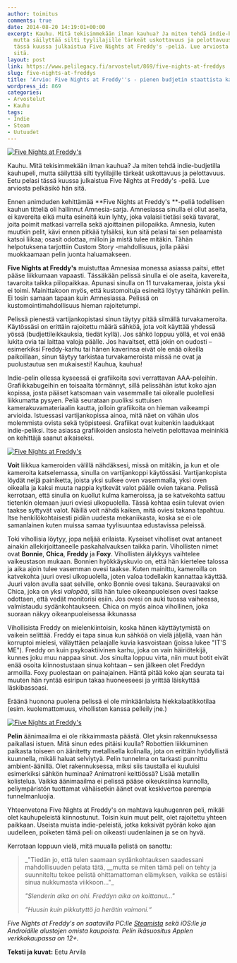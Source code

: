 ```yaml
---
author: toimitus
comments: true
date: 2014-08-20 14:19:01+00:00
excerpt: Kauhu. Mitä tekisimmekään ilman kauhua? Ja miten tehdä indie-budjetilla kauhupeli,
  mutta säilyttää silti tyylilajille tärkeät uskottavuus ja pelottavuus. Eetu pelasi
  tässä kuussa julkaistua Five Nights at Freddy's -peliä. Lue arviosta pelkäsikö hän
  sitä.
layout: post
link: https://www.pelilegacy.fi/arvostelut/869/five-nights-at-freddys
slug: five-nights-at-freddys
title: 'Arvio: Five Nights at Freddy''s - pienen budjetin staattista kauhua'
wordpress_id: 869
categories:
- Arvostelut
- Kauhu
tags:
- Indie
- Steam
- Uutuudet
---
```


[![Five Nights at Freddy's](/uploads/2014/08/FNaF_1-1050x593.jpg)](/uploads/2014/08/FNaF_1.jpg)



Kauhu. Mitä tekisimmekään ilman kauhua? Ja miten tehdä indie-budjetilla kauhupeli, mutta säilyttää silti tyylilajille tärkeät uskottavuus ja pelottavuus. Eetu pelasi tässä kuussa julkaistua Five Nights at Freddy's -peliä. Lue arviosta pelkäsikö hän sitä.



Ennen animduden kehittämää **Five Nights at Freddy's **-peliä todellisen kauhun titteliä oli hallinnut Amnesia-sarja. Amnesiassa sinulla ei ollut aseita, ei kavereita eikä muita esineitä kuin lyhty, joka valaisi tietäsi sekä tavarat, joita poimit matkasi varrella sekä ajoittainen piilopaikka. Amnesia, kuten muutkin pelit, kävi ennen pitkää tylsäksi, kun sitä pelasi tai sen pelaamista katsoi liikaa; osasit odottaa, milloin ja mistä tulee mitäkin. Tähän helpotuksena tarjottiin Custom Story -mahdollisuus, jolla pääsi muokkaamaan pelin juonta haluamakseen.

**Five Nights at Freddy's** muistuttaa Amnesiaa monessa asiassa paitsi, ettet pääse liikkumaan vapaasti. Tässäkään pelissä sinulla ei ole aseita, kavereita, tavaroita taikka piilopaikkaa. Apunasi sinulla on 11 turvakameraa, joista yksi ei toimi. Mainittakoon myös, että kustomoituja esineitä löytyy tähänkin peliin. Ei tosin samaan tapaan kuin Amnesiassa. Pelissä on kustomointimahdollisuus hieman rajoitetumpi.

Pelissä pienestä vartijankopistasi sinun täytyy pitää silmällä turvakameroita. Käytössäsi on erittäin rajoitettu määrä sähköä, jota voit käyttää yhdessä yössä (budjettileikkauksia, tiedät kyllä). Jos sähkö loppuu yöllä, et voi enää lukita ovia tai laittaa valoja päälle. Jos havaitset, että jokin on oudosti – esimerkiksi Freddy-karhu tai hänen kaverinsa eivät ole enää oikeilla paikoillaan, sinun täytyy tarkistaa turvakameroista missä ne ovat ja puolustautua sen mukaisesti! Kauhua, kauhua!

Indie-pelin ollessa kyseessä ei grafiikoita sovi verrattavan AAA-peleihin. Grafiikkabugeihin en toisaalta törmännyt, sillä pelissähän istut koko ajan kopissa, josta pääset katsomaan vain vasemmalle tai oikealle puolellesi liikkumatta pysyen. Peliä seurataan puoliksi suttuisen kamerakuvamateriaalin kautta, jolloin grafiikoita on hieman vaikeampi arvioida. Istuessasi vartijankopissa ainoa, mitä näet on vähän ulos molemmista ovista sekä työpisteesi. Grafiikat ovat kuitenkin laadukkaat indie-peliksi. Itse asiassa grafiikoiden ansiosta helvetin pelottavaa meininkiä on kehittäjä saanut aikaiseksi.

[![Five Nights at Freddy's](/uploads/2014/08/FNaF_2-1050x590.jpg)](/uploads/2014/08/FNaF_2.jpg)

**Voit** liikkua kameroiden välillä nähdäksesi, missä on mitäkin, ja kun et ole kameroita katselemassa, sinulla on vartijankoppi käytössäsi. Vartijankopista löydät neljä painiketta, joista yksi sulkee oven vasemmalla, yksi oven oikealla ja kaksi muuta nappia kytkevät valot päälle ovien takana. Pelissä kerrotaan, että sinulla on kuollut kulma kameroissa, ja se katvekohta sattuu tietenkin olemaan juuri oviesi ulkopuolella. Tässä kohtaa esiin tulevat ovien taakse syttyvät valot. Näillä voit nähdä kaiken, mitä oviesi takana tapahtuu. Itse henkilökohtaisesti pidän uudesta mekaniikasta, koska se ei ole samanlainen kuten muissa samaa tyylisuuntaa edustavissa peleissä.

Toki vihollisia löytyy, jopa neljää erilaista. Kyseiset viholliset ovat antaneet ainakin allekirjoittaneelle paskahalvauksen taikka parin. Vihollisten nimet ovat **Bonnie**, **Chica**, **Freddy** ja **Foxy**. Vihollisten älykkyys vaihtelee vaikeustason mukaan. Bonnien hyökkäyskuvio on, että hän kiertelee talossa ja aika ajoin tulee vasemman ovesi taakse. Kuten mainittu, kameroilla on katvekohta juuri ovesi ulkopuolella, joten valoa todellakin kannattaa käyttää. Juuri valon avulla saat selville, onko Bonnie ovesi takana. Seuraavaksi on Chica, joka on yksi _valopää_, sillä hän tulee oikeanpuoleisen ovesi taakse odottaen, että vedät monitorisi esiin. Jos ovesi on auki tuossa vaiheessa, valmistaudu sydänkohtaukseen. Chica on myös ainoa vihollinen, joka suoraan näkyy oikeanpuoleisessa ikkunassa

Vihollisista Freddy on mielenkiintoisin, koska hänen käyttäytymistä on vaikein selittää. Freddy ei tapa sinua kun sähköä on vielä jäljellä, vaan hän korruptoi mielesi, väläyttäen pelaajalle kuvia kasvoistaan (joissa lukee "IT'S ME"). Freddy on kuin psykoaktiivinen karhu, joka on vain häiriötekijä, kunnes joku muu nappaa sinut. Jos sinulta loppuu virta, niin muut botit eivät enää osoita kiinnostustaan sinua kohtaan – sen jälkeen olet Freddyn armoilla. Foxy puolestaan on painajainen. Häntä pitää koko ajan seurata tai muuten hän ryntää esiripun takaa huoneeseesi ja yrittää läiskyttää läskibassoasi.

Eräänä huonona puolena pelissä ei ole minkäänlaista hiekkalaatikkotilaa (esim. kuolemattomuus, vihollisten kanssa pelleily jne.)

[![Five Nights at Freddy's](/uploads/2014/08/FNaF_3-1050x590.jpg)](/uploads/2014/08/FNaF_3.jpg)

**Pelin** äänimaailma ei ole rikkaimmasta päästä. Olet yksin rakennuksessa paikallasi istuen. Mitä sinun edes pitäisi kuulla? Robottien liikkuminen paikasta toiseen on äänitetty metallisella kolinalla, jota on erittäin hyödyllistä kuunnella, mikäli haluat selviytyä. Pelin tunnelma on tarkasti punnittu ambient-äänillä. Olet rakennuksessa, miksi siis taustalla ei kuuluisi esimerkiksi sähkön huminaa? Animatroni keittiössä? Lisää metallin kolistelua. Vaikka äänimaailma ei pelissä pääse oikeuksiinsa kunnolla, peliympäristön tuottamat vähäisetkin äänet ovat keskivertoa parempia tunnelmanluojia.

Yhteenvetona Five Nights at Freddy's on mahtava kauhugenren peli, mikäli olet kauhupeleistä kiinnostunut. Toisin kuin muut pelit, olet rajoitettu yhteen paikkaan. Useista muista indie-peleistä, jotka keksivät pyörän koko ajan uudelleen, poiketen tämä peli on oikeasti uudenlainen ja se on hyvä.

Kerrotaan loppuun vielä, mitä muualla pelistä on sanottu:



<blockquote>_"Tiedän jo, että tulen saamaan sydänkohtauksen saadessani mahdollisuuden pelata tätä, __mutta se miten tämä peli on tehty ja suunniteltu tekee pelistä ohittamattoman elämyksen, vaikka se estäisi sinua nukkumasta viikkoon…"_

_"Slenderin aika on ohi. Freddyn aika on koittanut…"_

_“Huusin kuin pikkutyttö ja herätin vaimoni.“_</blockquote>



_Five Nights at Freddy's on saatavilla PC:lle [Steamista](http://store.steampowered.com/app/319510/) sekä iOS:lle ja Androidille alustojen omista kaupoista. Pelin ikäsuositus Applen verkkokaupassa on 12+._

**Teksti ja kuvat:** Eetu Arvila
